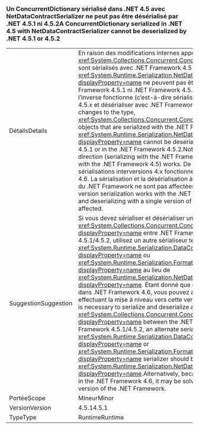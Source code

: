 ### <a name="a-concurrentdictionary-serialized-in-net-45-with-netdatacontractserializer-cannot-be-deserialized-by-net-451-or-452"></a><span data-ttu-id="7caa2-101">Un ConcurrentDictionary sérialisé dans .NET 4.5 avec NetDataContractSerializer ne peut pas être désérialisé par .NET 4.5.1 ni 4.5.2</span><span class="sxs-lookup"><span data-stu-id="7caa2-101">A ConcurrentDictionary serialized in .NET 4.5 with NetDataContractSerializer cannot be deserialized by .NET 4.5.1 or 4.5.2</span></span>

|   |   |
|---|---|
|<span data-ttu-id="7caa2-102">Détails</span><span class="sxs-lookup"><span data-stu-id="7caa2-102">Details</span></span>|<span data-ttu-id="7caa2-103">En raison des modifications internes apportées au type, les objets <xref:System.Collections.Concurrent.ConcurrentDictionary%602> qui sont sérialisés avec .NET Framework 4.5 à l’aide de <xref:System.Runtime.Serialization.NetDataContractSerializer?displayProperty=name> ne peuvent pas être désérialisés dans .NET Framework 4.5.1 ni .NET Framework 4.5.2. Notez toutefois que l’inverse fonctionne (c’est-à-dire sérialiser avec .NET Framework 4.5.x et désérialiser avec .NET Framework 4.5).</span><span class="sxs-lookup"><span data-stu-id="7caa2-103">Due to internal changes to the type, <xref:System.Collections.Concurrent.ConcurrentDictionary%602> objects that are serialized with the .NET Framework 4.5 using the <xref:System.Runtime.Serialization.NetDataContractSerializer?displayProperty=name> cannot be deserialized in the .NET Framework 4.5.1 or in the .NET Framework 4.5.2.Note that moving in the other direction (serializing with the .NET Framework 4.5.x and deserializing with the .NET Framework 4.5) works.</span></span> <span data-ttu-id="7caa2-104">De même, toutes les sérialisations interversions 4.x fonctionnent avec .NET Framework 4.6. La sérialisation et la désérialisation à l’aide d’une même version du .NET Framework ne sont pas affectées.</span><span class="sxs-lookup"><span data-stu-id="7caa2-104">Similarly, all 4.x cross-version serialization works with the .NET Framework 4.6.Serializing and deserializing with a single version of the .NET Framework is not affected.</span></span>|
|<span data-ttu-id="7caa2-105">Suggestion</span><span class="sxs-lookup"><span data-stu-id="7caa2-105">Suggestion</span></span>|<span data-ttu-id="7caa2-106">Si vous devez sérialiser et désérialiser un <xref:System.Collections.Concurrent.ConcurrentDictionary%602?displayProperty=name> entre .NET Framework 4.5 et .NET Framework 4.5.1/4.5.2, utilisez un autre sérialiseur tel que <xref:System.Runtime.Serialization.DataContractSerializer?displayProperty=name> ou <xref:System.Runtime.Serialization.Formatters.Binary.BinaryFormatter?displayProperty=name> au lieu de <xref:System.Runtime.Serialization.NetDataContractSerializer?displayProperty=name>. Étant donné que ce problème a été corrigé dans .NET Framework 4.6, vous pouvez aussi le résoudre en effectuant la mise à niveau vers cette version du .NET Framework.</span><span class="sxs-lookup"><span data-stu-id="7caa2-106">If it is necessary to serialize and deserialize a <xref:System.Collections.Concurrent.ConcurrentDictionary%602?displayProperty=name> between the .NET Framework 4.5 and .NET Framework 4.5.1/4.5.2, an alternate serializer like the <xref:System.Runtime.Serialization.DataContractSerializer?displayProperty=name> or <xref:System.Runtime.Serialization.Formatters.Binary.BinaryFormatter?displayProperty=name> serializer should be used instead of the <xref:System.Runtime.Serialization.NetDataContractSerializer?displayProperty=name>.Alternatively, because this issue is addressed in the .NET Framework 4.6, it may be solved by upgrading to that version of the .NET Framework.</span></span>|
|<span data-ttu-id="7caa2-107">Portée</span><span class="sxs-lookup"><span data-stu-id="7caa2-107">Scope</span></span>|<span data-ttu-id="7caa2-108">Mineur</span><span class="sxs-lookup"><span data-stu-id="7caa2-108">Minor</span></span>|
|<span data-ttu-id="7caa2-109">Version</span><span class="sxs-lookup"><span data-stu-id="7caa2-109">Version</span></span>|<span data-ttu-id="7caa2-110">4.5.1</span><span class="sxs-lookup"><span data-stu-id="7caa2-110">4.5.1</span></span>|
|<span data-ttu-id="7caa2-111">Type</span><span class="sxs-lookup"><span data-stu-id="7caa2-111">Type</span></span>|<span data-ttu-id="7caa2-112">Runtime</span><span class="sxs-lookup"><span data-stu-id="7caa2-112">Runtime</span></span>|

